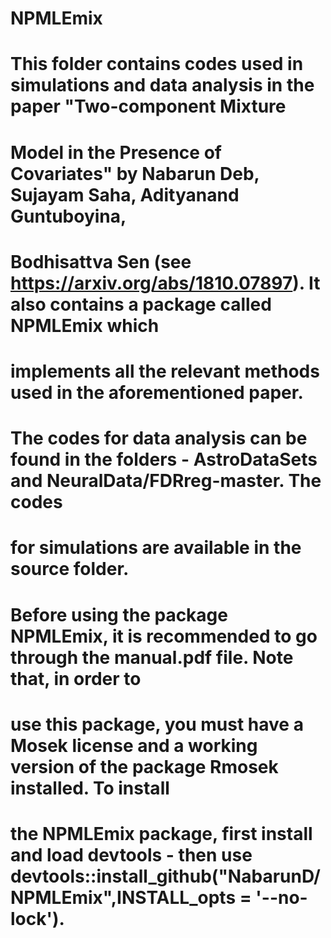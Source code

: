 # NPMLEmix
# This folder contains codes used in simulations and data analysis in the paper "Two-component Mixture 
# Model in the Presence of Covariates" by Nabarun Deb, Sujayam Saha, Adityanand Guntuboyina,
# Bodhisattva Sen (see https://arxiv.org/abs/1810.07897). It also contains a package called NPMLEmix which
# implements all the relevant methods used in the aforementioned paper.
#
#
# The codes for data analysis can be found in the folders - AstroDataSets and NeuralData/FDRreg-master. The codes
# for simulations are available in the source folder.
#
#
# Before using the package NPMLEmix, it is recommended to go through the manual.pdf file. Note that, in order to
# use this package, you must have a Mosek license and a working version of the package Rmosek installed. To install 
# the NPMLEmix package, first install and load devtools - then use devtools::install_github("NabarunD/NPMLEmix",INSTALL_opts = '--no-lock').
